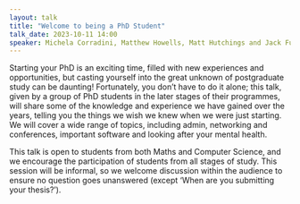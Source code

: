 ```yaml
---
layout: talk
title: "Welcome to being a PhD Student"
talk_date: 2023-10-11 14:00
speaker: Michela Corradini, Matthew Howells, Matt Hutchings and Jack Furby
---
```

Starting your PhD is an exciting time, filled with new experiences and opportunities, but casting yourself into the great unknown of postgraduate study can be daunting! Fortunately, you don’t have to do it alone; this talk, given by a group of PhD students in the later stages of their programmes, will share some of the knowledge and experience we have gained over the years, telling you the things we wish we knew when we were just starting. We will cover a wide range of topics, including admin, networking and conferences, important software and looking after your mental health.

This talk is open to students from both Maths and Computer Science, and we encourage the participation of students from all stages of study. This session will be informal, so we welcome discussion within the audience to ensure no question goes unanswered (except ‘When are you submitting your thesis?’).
